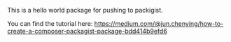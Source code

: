 This is a hello world package for pushing to packigist.

You can find the tutorial here: 
https://medium.com/@jun.chenying/how-to-create-a-composer-packagist-package-bdd414b9efd6
